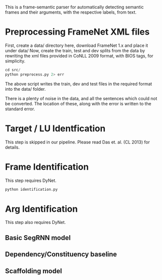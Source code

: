 This is a frame-semantic parser for automatically detecting semantic frames and their arguments, with the respective labels, from text.


# Preprocessing FrameNet XML files

First, create a data/ directory here, download FrameNet 1.x and place it under data/ Now, create the train, test and dev splits from the data by rewriting the xml files provided in CoNLL 2009 format, with BIOS tags, for simplicity.

```python
cd src/
python preprocess.py 2> err

```
The above script writes the train, dev and test files in the required format into the data/ folder.

There is a plenty of noise in the data, and all the sentences which could not be converted. The location of these, along with the error is written to the standard error.

# Target / LU Identfication

This step is skipped in our pipeline. Please read Das et. al. (CL 2013) for details.

# Frame Identification

This step requires DyNet.

```python
python identification.py
```

# Arg Identification

This step also requires DyNet.

## Basic SegRNN model

## Dependency/Constituency baseline

## Scaffolding model

